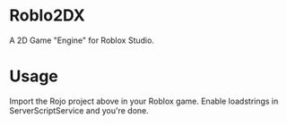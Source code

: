 # Roblo2DX

A 2D Game "Engine" for Roblox Studio.

# Usage

Import the Rojo project above in your Roblox game.
Enable loadstrings in ServerScriptService and you're done.
